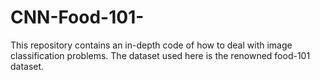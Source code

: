 # CNN-Food-101-
This repository contains an in-depth code of how to deal with image classification problems. The dataset used here is the renowned food-101 dataset.
